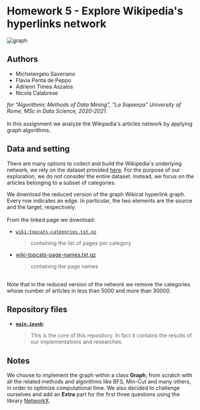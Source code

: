 # Homework 5 - Explore Wikipedia's hyperlinks network
![graph](https://anthonybonato.files.wordpress.com/2017/03/jrnlcovercropped.jpg)

## Authors
* Michelangelo Saveriano
* Flavia Penta de Peppo
* Adrienn Timea Aszalos
* Nicola Calabrese

*for "Algorithmic Methods of Data Mining", "La Sapienza" University of Rome, MSc in Data Science, 2020-2021*.
<br/>
<br/>
In this assignment we analyze the Wikipedia's articles network by applying graph algorithms.

## Data and setting

There are many options to collect and build the Wikipedia's underlying network, we rely on the dataset provided [here](https://snap.stanford.edu/data/wiki-topcats.html). For the purpose of our exploration, we do not consider the entire dataset. Instead, we focus on the articles belonging to a subset of categories.

We download the reduced version of the graph Wikicat hyperlink graph. Every row indicates an edge. In particular, the two elements are the source and the target, respectively.
<br/>
<br/>
From the linked page we download:
* [`wiki-topcats-categories.txt.gz`](https://snap.stanford.edu/data/wiki-topcats.html)
  > containing the list of pages per category
  
* [wiki-topcats-page-names.txt.gz](https://snap.stanford.edu/data/wiki-topcats-page-names.txt.gz)
  > containing the page names
<br/>
Note that in the reduced version of the network we remove the categories whose number of articles in less than 5000 and more than 30000.

## Repository files
* [__`main.ipynb`__](../main/main.ipynb):
  > This is the core of this repository. In fact it contains the results of our implementations and researches.

## Notes
We choose to implement the graph within a class **Graph**, from scratch with all the related methods and algorithms like BFS, Min-Cut and many others, in order to optimize computational time. 
We also decided to challenge ourselves and add an **Extra** part for the first three questions using the library [NetworkX](https://networkx.org/documentation/stable/tutorial.html). 

